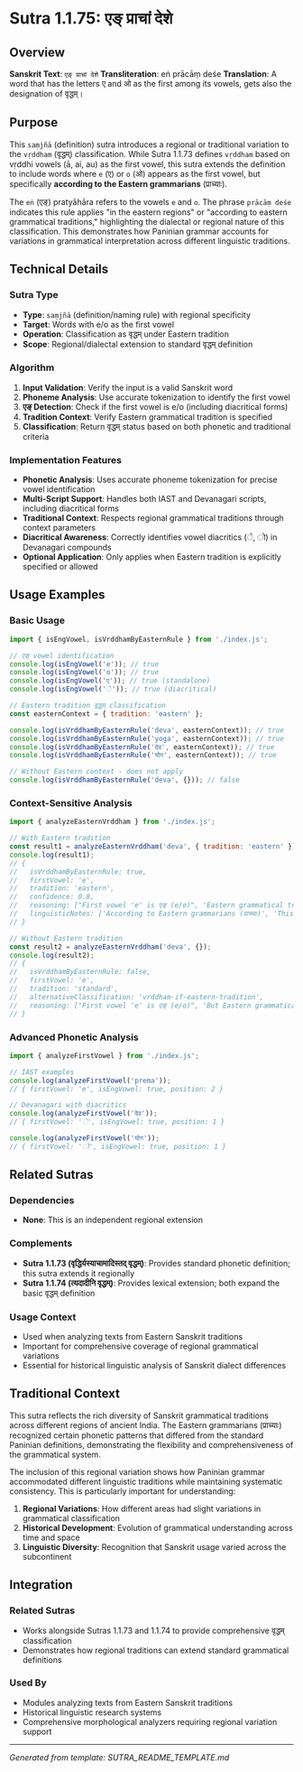 # Sutra 1.1.75: एङ् प्राचां देशे

## Overview

**Sanskrit Text**: `एङ् प्राचां देशे`
**Transliteration**: eṅ prācāṃ deśe
**Translation**: A word that has the letters ए and ओ as the first among its vowels, gets also the designation of वृद्धम्।

## Purpose

This `saṃjñā` (definition) sutra introduces a regional or traditional variation to the `vṛddham` (वृद्धम्) classification. While Sutra 1.1.73 defines `vṛddham` based on vṛddhi vowels (ā, ai, au) as the first vowel, this sutra extends the definition to include words where `e` (ए) or `o` (ओ) appears as the first vowel, but specifically **according to the Eastern grammarians** (प्राच्याः).

The `eṅ` (एङ्) pratyāhāra refers to the vowels `e` and `o`. The phrase `prācāṃ deśe` indicates this rule applies "in the eastern regions" or "according to eastern grammatical traditions," highlighting the dialectal or regional nature of this classification. This demonstrates how Paninian grammar accounts for variations in grammatical interpretation across different linguistic traditions.

## Technical Details

### Sutra Type
- **Type**: `saṃjñā` (definition/naming rule) with regional specificity
- **Target**: Words with e/o as the first vowel
- **Operation**: Classification as वृद्धम् under Eastern tradition
- **Scope**: Regional/dialectal extension to standard वृद्धम् definition

### Algorithm

1. **Input Validation**: Verify the input is a valid Sanskrit word
2. **Phoneme Analysis**: Use accurate tokenization to identify the first vowel
3. **एङ् Detection**: Check if the first vowel is e/o (including diacritical forms)
4. **Tradition Context**: Verify Eastern grammatical tradition is specified
5. **Classification**: Return वृद्धम् status based on both phonetic and traditional criteria

### Implementation Features

- **Phonetic Analysis**: Uses accurate phoneme tokenization for precise vowel identification
- **Multi-Script Support**: Handles both IAST and Devanagari scripts, including diacritical forms
- **Traditional Context**: Respects regional grammatical traditions through context parameters
- **Diacritical Awareness**: Correctly identifies vowel diacritics (े, ो) in Devanagari compounds
- **Optional Application**: Only applies when Eastern tradition is explicitly specified or allowed

## Usage Examples

### Basic Usage
```javascript
import { isEngVowel, isVrddhamByEasternRule } from './index.js';

// एङ् vowel identification
console.log(isEngVowel('e')); // true
console.log(isEngVowel('o')); // true
console.log(isEngVowel('ए')); // true (standalone)
console.log(isEngVowel('े')); // true (diacritical)

// Eastern tradition वृद्धम् classification
const easternContext = { tradition: 'eastern' };

console.log(isVrddhamByEasternRule('deva', easternContext)); // true
console.log(isVrddhamByEasternRule('yoga', easternContext)); // true
console.log(isVrddhamByEasternRule('देव', easternContext)); // true
console.log(isVrddhamByEasternRule('योग', easternContext)); // true

// Without Eastern context - does not apply
console.log(isVrddhamByEasternRule('deva', {})); // false
```

### Context-Sensitive Analysis
```javascript
import { analyzeEasternVrddham } from './index.js';

// With Eastern tradition
const result1 = analyzeEasternVrddham('deva', { tradition: 'eastern' });
console.log(result1);
// {
//   isVrddhamByEasternRule: true,
//   firstVowel: 'e',
//   tradition: 'eastern',
//   confidence: 0.8,
//   reasoning: ["First vowel 'e' is एङ् (e/o)", 'Eastern grammatical tradition allows this classification'],
//   linguisticNotes: ['According to Eastern grammarians (प्राच्याः)', 'This is a regional/dialectal extension to वृद्धम् definition']
// }

// Without Eastern tradition
const result2 = analyzeEasternVrddham('deva', {});
console.log(result2);
// {
//   isVrddhamByEasternRule: false,
//   firstVowel: 'e',
//   tradition: 'standard',
//   alternativeClassification: 'vrddham-if-eastern-tradition',
//   reasoning: ["First vowel 'e' is एङ् (e/o)", 'But Eastern grammatical tradition not specified in context']
// }
```

### Advanced Phonetic Analysis
```javascript
import { analyzeFirstVowel } from './index.js';

// IAST examples
console.log(analyzeFirstVowel('prema'));
// { firstVowel: 'e', isEngVowel: true, position: 2 }

// Devanagari with diacritics
console.log(analyzeFirstVowel('देव'));
// { firstVowel: 'े', isEngVowel: true, position: 1 }

console.log(analyzeFirstVowel('योग'));
// { firstVowel: 'ो', isEngVowel: true, position: 1 }
```

## Related Sutras

### Dependencies
- **None**: This is an independent regional extension

### Complements
- **Sutra 1.1.73 (वृद्धिर्यस्याचामादिस्तद् वृद्धम्)**: Provides standard phonetic definition; this sutra extends it regionally
- **Sutra 1.1.74 (त्यदादीनि वृद्धम्)**: Provides lexical extension; both expand the basic वृद्धम् definition

### Usage Context
- Used when analyzing texts from Eastern Sanskrit traditions
- Important for comprehensive coverage of regional grammatical variations
- Essential for historical linguistic analysis of Sanskrit dialect differences

## Traditional Context

This sutra reflects the rich diversity of Sanskrit grammatical traditions across different regions of ancient India. The Eastern grammarians (प्राच्याः) recognized certain phonetic patterns that differed from the standard Paninian definitions, demonstrating the flexibility and comprehensiveness of the grammatical system.

The inclusion of this regional variation shows how Paninian grammar accommodated different linguistic traditions while maintaining systematic consistency. This is particularly important for understanding:

1. **Regional Variations**: How different areas had slight variations in grammatical classification
2. **Historical Development**: Evolution of grammatical understanding across time and space
3. **Linguistic Diversity**: Recognition that Sanskrit usage varied across the subcontinent

## Integration

### Related Sutras
- Works alongside Sutras 1.1.73 and 1.1.74 to provide comprehensive वृद्धम् classification
- Demonstrates how regional traditions can extend standard grammatical definitions

### Used By
- Modules analyzing texts from Eastern Sanskrit traditions
- Historical linguistic research systems
- Comprehensive morphological analyzers requiring regional variation support

---

*Generated from template: SUTRA_README_TEMPLATE.md*
